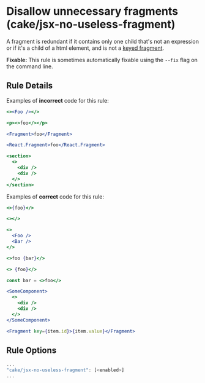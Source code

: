 # Disallow unnecessary fragments (cake/jsx-no-useless-fragment)

A fragment is redundant if it contains only one child that's not an expression or if it's a child of a html element, and is not a [keyed fragment](https://reactjs.org/docs/fragments.html#keyed-fragments).

**Fixable:** This rule is sometimes automatically fixable using the `--fix` flag on the command line.

## Rule Details

Examples of **incorrect** code for this rule:

```jsx
<><Foo /></>

<p><>foo</></p>

<Fragment>foo</Fragment>

<React.Fragment>foo</React.Fragment>

<section>
  <>
    <div />
    <div />
  </>
</section>
```

Examples of **correct** code for this rule:

```jsx
<>{foo}</>

<></>

<>
  <Foo />
  <Bar />
</>

<>foo {bar}</>

<> {foo}</>

const bar = <>foo</>

<SomeComponent>
  <>
    <div />
    <div />
  </>
</SomeComponent>

<Fragment key={item.id}>{item.value}</Fragment>
```

## Rule Options

```js
...
"cake/jsx-no-useless-fragment": [<enabled>]
...
```
